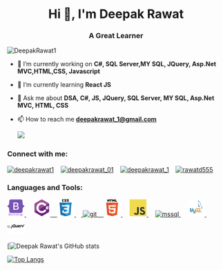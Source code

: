 
<h1 align="center">Hi 👋, I'm Deepak Rawat</h1>
<h3 align="center">A Great Learner</h3>

<p align="left"> <img src="https://komarev.com/ghpvc/?username=DeepakRawat1&label=Profile%20views&color=0e75b6&style=flat" alt="DeepakRawat1" /> </p>

- 🔭 I’m currently working on **C#, SQL Server,MY SQL, JQuery, Asp.Net MVC,HTML,CSS, Javascript**

- 🌱 I’m currently learning **React JS**

<!---  - 👨‍💻 All of my projects are available at [https://karandobriyal26.github.io/Portfolio/](https://karandobriyal26.github.io/Portfolio/) --->

- 💬 Ask me about **DSA, C#, JS, JQuery, SQL Server, MY SQL, Asp.Net MVC, HTML, CSS**

- 📫 How to reach me **deepakrawat_1@gmail.com**



  <img src="https://i.pinimg.com/originals/68/f3/ff/68f3ff8ddc1699f6234abee4e1d58dd9.gif" width="500px">
  <!--- ![giphy](https://i.pinimg.com/originals/68/f3/ff/68f3ff8ddc1699f6234abee4e1d58dd9.gif)--->



<h3 align="left">Connect with me:</h3>
<p align="left">
<a href="https://www.linkedin.com/in/deepakrawat1/" target="blank"><img align="center" src="https://raw.githubusercontent.com/rahuldkjain/github-profile-readme-generator/master/src/images/icons/Social/linked-in-alt.svg" alt="deepakrawat1" height="30" width="40" /></a>&nbsp;&nbsp;&nbsp;
<a href="https://https://www.instagram.com/deepakrawat_01/" target="blank"><img align="center" src="https://raw.githubusercontent.com/rahuldkjain/github-profile-readme-generator/master/src/images/icons/Social/instagram.svg" alt="deepakrawat_01" height="30" width="40" /></a>&nbsp;&nbsp;&nbsp;
<a href="https://www.hackerrank.com/deepakrawat_1" target="blank"><img align="center" src="https://raw.githubusercontent.com/rahuldkjain/github-profile-readme-generator/master/src/images/icons/Social/hackerrank.svg" alt="deepakrawat_1" height="30" width="40" /></a>&nbsp;&nbsp;&nbsp;
<a href="https://www.facebook.com/rawatd555/" target="blank"><img align="center" src="https://raw.githubusercontent.com/rahuldkjain/github-profile-readme-generator/master/src/images/icons/Social/facebook.svg" alt="rawatd555" height="30" width="40" /></a>&nbsp;&nbsp;&nbsp;
</p>

<h3 align="left">Languages and Tools:</h3>
<p align="left"> <a href="https://getbootstrap.com" target="_blank"> 
  <img src="https://raw.githubusercontent.com/devicons/devicon/master/icons/bootstrap/bootstrap-plain-wordmark.svg" alt="bootstrap" width="40" height="40"/> </a> 
  &nbsp;&nbsp;&nbsp;
  <a href="https://www.w3schools.com/cs/" target="_blank"> <img src="https://raw.githubusercontent.com/devicons/devicon/master/icons/csharp/csharp-original.svg" alt="csharp" width="40" height="40"/> </a> <a href="https://www.w3schools.com/css/" target="_blank">&nbsp;&nbsp; <img src="https://raw.githubusercontent.com/devicons/devicon/master/icons/css3/css3-original-wordmark.svg" alt="css3" width="40" height="40"/> </a>
  &nbsp;&nbsp;&nbsp;<a href="https://git-scm.com/" target="_blank"> <img src="https://www.vectorlogo.zone/logos/git-scm/git-scm-icon.svg" alt="git" width="40" height="40"/>&nbsp;&nbsp;&nbsp; </a> <a href="https://www.w3.org/html/" target="_blank"> <img src="https://raw.githubusercontent.com/devicons/devicon/master/icons/html5/html5-original-wordmark.svg" alt="html5" width="40" height="40"/> </a>&nbsp;&nbsp;&nbsp; 
  <a href="https://developer.mozilla.org/en-US/docs/Web/JavaScript" target="_blank"> <img src="https://raw.githubusercontent.com/devicons/devicon/master/icons/javascript/javascript-original.svg" alt="javascript" width="40" height="40"/> </a>&nbsp;&nbsp;&nbsp;
  <a href="https://www.microsoft.com/en-us/sql-server" target="_blank"> <img src="https://www.svgrepo.com/show/303229/microsoft-sql-server-logo.svg" alt="mssql" width="40" height="40"/> </a>&nbsp;&nbsp;&nbsp; 
  <a href="https://www.mysql.com/" target="_blank"> <img src="https://github.com/DeepakRawat1/ProfileImages/blob/main/mysql-ar21.svg" alt="MySQL" width="40" height="40"/> </a>&nbsp;&nbsp;&nbsp;
  <a href="https://jquery.com/" target="_blank"> <img src="https://github.com/DeepakRawat1/ProfileImages/blob/main/jquery.svg" alt="JQUERY" width="40" height="40"/> </a> </p>

[![Deepak Rawat's GitHub stats](https://github-readme-stats.vercel.app/api?username=DeepakRawat1&show_icons=true&theme=radical)


[![Top Langs](https://github-readme-stats.vercel.app/api/top-langs/?username=DeepakRawat1&layout=compact)](https://github.com/DeepakRawat1/github-readme-stats)






